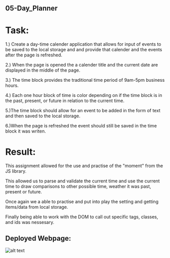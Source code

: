 ## 05-Day_Planner



# Task:
1.) Create a day-time calender application that allows for input of events to be saved to the local storage and and provide that calender and the events after the page is refreshed.

2.) When the page is opened the a calender title and the current date are displayed in the middle of the page.

3.) The time block provides the traditional time period of 9am-5pm business hours.

4.) Each one hour block of time is color depending on if the time block is in the past, present, or future in relation to the current time.

5.)The time block should allow for an event to be added in the form of text and then saved to the local storage.

6.)When the page is refreshed the event should still be saved in the time block it was writen.

# Result:
This assignment allowed for the use and practise of the "moment" from the JS library.

This allowed us to parse and validate the current time and use the current time to draw comparisons to other possible time, weather it was past, present or future.

Once again we a able to practise and put into play the setting and getting items/data from local storage. 

Finally being able to work with the DOM to call out specific tags, classes, and ids was nessesary.

## Deployed Webpage:

![alt text]()

